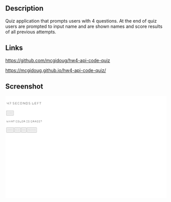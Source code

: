 ## Description

Quiz application that prompts users with 4 questions. At the end of quiz users are prompted to input name and are shown names and score results of all previous attempts.

## Links

https://github.com/mcgidoug/hw4-api-code-quiz

https://mcgidoug.github.io/hw4-api-code-quiz/

## Screenshot

![screenshot of webpage](./quiz-website-screenshot.png)
